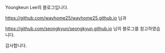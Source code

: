 Youngkeun Lee의 블로그입니다.

https://github.com/wayhome25/wayhome25.github.io 님과

https://github.com/seongkyun/seongkyun.github.io 님의 블로그를 참고하였습니다.

감사합니다.